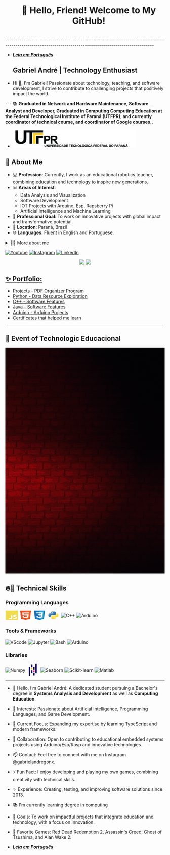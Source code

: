 <!--título-->
<div id="user-content-toc">
  <ul align="center">
    <summary><h1 style="display: inline-block">🎯 Hello, Friend! Welcome to My GitHub!  </h1></summary>
</div>
-------------------------------------------------------------------------------------------------------------------------------------------------------

   
<!-- Presentation -->
<p>
    
   - ***[Leia em Português](README_PT-BR.md)***

     
     ## **Gabriel André | Technology Enthusiast**

 

  - Hi 👋, I'm Gabriel! Passionate about technology, teaching, and software development, I strive to contribute to challenging projects that positively impact the world.

--- 📚 **Graduated in Network and Hardware Maintenance, Software Analyst and Developer, Graduated in Computing **Computing Education** at the **Federal Technological Institute of Paraná (UTFPR)**, 
and currently coordinator of technical course, and coordinator of Google courses.**.
 
  - ![UTFPR](https://github.com/GabrielAndre2811/GabrielAndre2811/blob/main/303429432-957d8609-1c2d-4c65-8d63-fe3304011b77.png)

 ## 🌟 **About Me**  
- 💻 **Profession**: Currently, I work as an educational robotics teacher, combining education and technology to inspire new generations.  
- 📊 **Areas of Interest**:  
  - Data Analysis and Visualization  
  - Software Development  
  - IOT Projects with Arduino, Esp, Rapsberry Pi  
  - Artificial Intelligence and Machine Learning  
- 🔭 **Professional Goal**: To work on innovative projects with global impact and transformative potential.  
- 📍 **Location**: Paraná, Brazil  
- 🌐 **Languages**: Fluent in English and Portuguese.
  
</p>

<!-- Dropdown -->
<details>
  <summary>👨‍💻 More about me</summary>

  - 💬 I am 27 years old, currently living in Brazil. I have fluency in English and have experience with C++, Python, Html, Css, Javascript, Data Analysis, Data visualization. I'm also a content creator of system independent since 2014, which helped me develop important skills such as creativity, desingner, quality, develop software models, community and team management.
    

  - ⚡ I enjoy reading, whether it's a good book, manga, or comics, as well as watching animes and playing games! I believe that our personal interests contribute to a more refined perception of things and problem-solving. \o/
</details>

<!-- Links -->
[![Youtube](https://img.shields.io/badge/YouTube-FF0000?style=for-the-badge&logo=youtube&logoColor=white)](https://youtube.com/@GabrielAndref28?si=AkvDINt7jhF73cvY)
[![Instagram](https://img.shields.io/badge/Instagram-E4405F?style=for-the-badge&logo=instagram&logoColor=white)](https://www.instagram.com/gabrielandregonx/)
[![LinkedIn](https://img.shields.io/badge/LinkedIn-0077B5?style=for-the-badge&logo=linkedin&logoColor=white)](https://www.linkedin.com/in/gabriel-and-goncalves/)

<!-- GithubStats -->
<div align="center">
  <a href="https://github.com/GabrielAndre2811">
  <img height="180em" src="https://github-readme-stats.vercel.app/api?username=GabrielAndre2811&show_icons=true&theme=dracula&include_all_commits=true&count_private=true"/>
  <img height="180em" src="https://github-readme-stats.vercel.app/api/top-langs/?username=GabrielAndre2811&layout=compact&langs_count=10&theme=dracula"/>
</div>


<!-- Portfolio -->
## ✨ Portfolio:
- [Projects - PDF Organizer Program](https://github.com/GabrielAndre2811/Projeto-Documento-Relacionais/tree/main)
- [Python - Data Resource Exploration](https://github.com/GabrielAndre2811/Codigos-do-curso-ADS/tree/main/C%C3%B3digos/Python)
- [C++ - Software Features](https://github.com/GabrielAndre2811/Codigos-do-curso-ADS/tree/main/C%C3%B3digos/C%2B%2B)
- [Java - Software Features](https://github.com/GabrielAndre2811/Codigos-do-curso-ADS/tree/main/C%C3%B3digos/Java)
- [Arduino - Arduino Projects](https://github.com/GabrielAndre2811/Arduino-Projects)
- [Certificates that helped me learn](https://github.com/GabrielAndre2811/Minhas-Certificacoes)
  
---
## 🎲 Event of Technologic Educacional
<!-- GIF -->
<p align="left">
  
![Panfleto para evento de tecnologia](https://github.com/GabrielAndre2811/GabrielAndre2811/blob/main/303744473-4a17308d-2690-42d5-8551-e80e6cf6cd65.gif)

</p>

## 🔥🚀 **Technical Skills** 
<!-- Skills: Programming Languages -->
  <div style="flex-basis: 48%;">
    <h3>Programming Languages</h3>
    <img align="center" alt="Js" height="30" width="40" src="https://raw.githubusercontent.com/devicons/devicon/master/icons/javascript/javascript-plain.svg">
    <img align="center" alt="HTML" height="30" width="40" src="https://raw.githubusercontent.com/devicons/devicon/master/icons/html5/html5-original.svg">
    <img align="center" alt="CSS" height="30" width="40" src="https://raw.githubusercontent.com/devicons/devicon/master/icons/css3/css3-original.svg">
    <img align="center" alt="Python" height="30" width="40" src="https://raw.githubusercontent.com/devicons/devicon/master/icons/python/python-original.svg">
    <img align="center" alt="C++" height="30" width="40" src="https://cdn.jsdelivr.net/gh/devicons/devicon@latest/icons/cplusplus/cplusplus-original.svg" />
    <img align="center" alt="Arduino" height="30" src="https://cdn.jsdelivr.net/gh/devicons/devicon@latest/icons/arduino/arduino-original-wordmark.svg" />

    
  </div>
 
  <!-- Skills: Tools & Frameworks -->
  <div style="flex-basis: 48%;">
    <h3>Tools & Frameworks</h3>
    <img align="center" alt="VScode" height="30" width="40" src="https://cdn.jsdelivr.net/gh/devicons/devicon/icons/vscode/vscode-original.svg">
    <img align="center" alt="Jupyter" height="30" width="40" src="https://cdn.jsdelivr.net/gh/devicons/devicon/icons/jupyter/jupyter-original.svg">
    <img align="center" alt="Bash" height="30" width="40" src="https://cdn.jsdelivr.net/gh/devicons/devicon/icons/bash/bash-original.svg">
    <img align="center" alt="Arduino" height="30" src="https://cdn.jsdelivr.net/gh/devicons/devicon@latest/icons/arduino/arduino-original-wordmark.svg" />
  </div>
  
  <!-- Skills: Libraries -->
  <div style="flex-basis: 48%;">
    <h3>Libraries</h3>
    <img align="center" alt="Numpy" height="30" width="40" src="https://cdn.jsdelivr.net/gh/devicons/devicon/icons/numpy/numpy-original.svg">
    <img align="center" alt="Pandas" src="https://raw.githubusercontent.com/devicons/devicon/2ae2a900d2f041da66e950e4d48052658d850630/icons/pandas/pandas-original.svg" alt="pandas" width="40" height="40"/>
    <img align="center" alt="Seaborn" src="https://seaborn.pydata.org/_images/logo-mark-lightbg.svg" alt="seaborn" width="40" height="40"/>
    <img align="center" alt="Scikit-learn" src="https://upload.wikimedia.org/wikipedia/commons/0/05/Scikit_learn_logo_small.svg" alt="scikit_learn" width="40" height="40"/>
    <img align="center" alt="Matlab" src="https://cdn.jsdelivr.net/gh/devicons/devicon/icons/matlab/matlab-original.svg" height="40"/>
  </div>



---





- 👋 Hello, I’m Gabriel André: A dedicated student pursuing a Bachelor's degree in **Systems Analysis and Development** as well as **Computing Education**.
- 👀 Interests: Passionate about Artificial Intelligence, Programming Languages, and Game Development.
- 🌱 Current Focus: Expanding my expertise by learning TypeScript and modern frameworks.
- 💞️ Collaboration: Open to contributing to educational embedded systems projects using Arduino/Esp/Rasp and innovative technologies.
- 📫 Contact: Feel free to connect with me on Instagram @gabrielandregonx.
- ⚡ Fun Fact: I enjoy developing and playing my own games, combining creativity with technical skills.
- ✨ Experience: Creating, testing, and improving software solutions since 2013.
- 📚 I'm currently learning degree in computing
- 🎯 Goals: To work on impactful projects that integrate education and technology, with a focus on innovation.
- 🎲 Favorite Games: Red Dead Redemption 2, Assassin's Creed, Ghost of Tsushima, and Alan Wake 2.

- ***[Leia em Português](README_PT-BR.md)***
<!---


Gabis28Andre/Gabis28Andre is a ✨ special ✨ repository because its `README.md` (this file) appears on your GitHub profile.
You can click the Preview link to take a look at your changes.



--->
